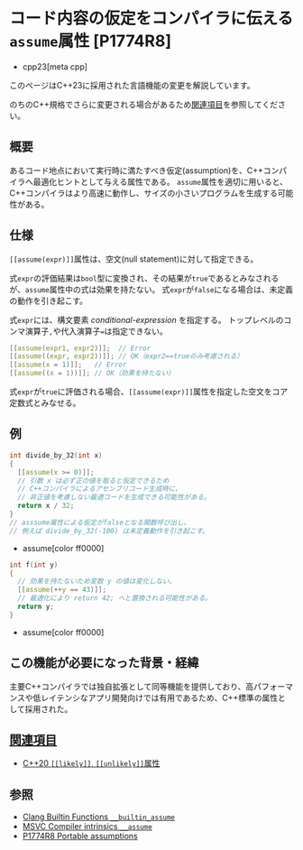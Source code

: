 # コード内容の仮定をコンパイラに伝える`assume`属性 [P1774R8]
* cpp23[meta cpp]

<!-- start lang caution -->

このページはC++23に採用された言語機能の変更を解説しています。

のちのC++規格でさらに変更される場合があるため[関連項目](#relative_page)を参照してください。

<!-- last lang caution -->

## 概要
あるコード地点において実行時に満たすべき仮定(assumption)を、C++コンパイラへ最適化ヒントとして与える属性である。
`assume`属性を適切に用いると、C++コンパイラはより高速に動作し、サイズの小さいプログラムを生成する可能性がある。


## 仕様
`[[assume(expr)]]`属性は、空文(null statement)に対して指定できる。

式`expr`の評価結果は`bool`型に変換され、その結果が`true`であるとみなされるが、`assume`属性中の式は効果を持たない。
式`expr`が`false`になる場合は、未定義の動作を引き起こす。

式`expr`には、構文要素 _conditional-expression_ を指定する。
トップレベルのコンマ演算子`,`や代入演算子`=`は指定できない。

```cpp
[[assume(expr1, expr2)]];  // Error
[[assume((expr, expr2))]]; // OK（expr2==trueのみ考慮される）
[[assume(x = 1)]];   // Error
[[assume((x = 1))]]; // OK（効果を持たない）
```

式`expr`が`true`に評価される場合、`[[assume(expr)]]`属性を指定した空文をコア定数式とみなせる。


## 例
```cpp
int divide_by_32(int x)
{
  [[assume(x >= 0)]];
  // 引数 x は必ず正の値を取ると仮定できるため
  // C++コンパイラによるアセンブリコード生成時に、
  // 非正値を考慮しない最適コードを生成できる可能性がある。
  return x / 32;
}
// asssume属性による仮定がfalseとなる関数呼び出し、
// 例えば divide_by_32(-100) は未定義動作を引き起こす。
```
* assume[color ff0000]

```cpp
int f(int y)
{
  // 効果を持たないため変数 y の値は変化しない。
  [[assume(++y == 43)]];
  // 最適化により return 42; へと置換される可能性がある。
  return y;
}
```
* assume[color ff0000]


## この機能が必要になった背景・経緯
主要C++コンパイラでは独自拡張として同等機能を提供しており、高パフォーマンスや低レイテンシなアプリ開発向けでは有用であるため、C++標準の属性として採用された。


## <a id="relative-page" href="#relative-page">関連項目</a>
- [C++20 `[[likely]]`, `[[unlikely]]`属性](/lang/cpp20/likely_and_unlikely_attributes.md)


## 参照
- [Clang Builtin Functions `__builtin_assume`](https://clang.llvm.org/docs/LanguageExtensions.html)
- [MSVC Compiler intrinsics `__assume`](https://learn.microsoft.com/en-us/cpp/intrinsics/assume)
- [P1774R8 Portable assumptions](https://www.open-std.org/jtc1/sc22/wg21/docs/papers/2022/p1774r8.pdf)